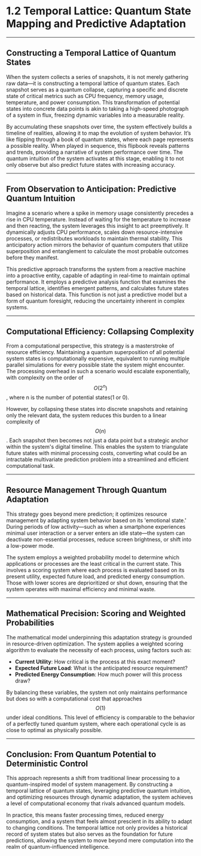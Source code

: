 # 1.2 Temporal Lattice: Quantum State Mapping and Predictive Adaptation

***

## **Constructing a Temporal Lattice of Quantum States**

When the system collects a series of snapshots, it is not merely gathering raw data—it is constructing a temporal lattice of quantum states. Each snapshot serves as a quantum collapse, capturing a specific and discrete state of critical metrics such as CPU frequency, memory usage, temperature, and power consumption. This transformation of potential states into concrete data points is akin to taking a high-speed photograph of a system in flux, freezing dynamic variables into a measurable reality.

By accumulating these snapshots over time, the system effectively builds a timeline of realities, allowing it to map the evolution of system behavior. It’s like flipping through a book of quantum states, where each page represents a possible reality. When played in sequence, this flipbook reveals patterns and trends, providing a narrative of system performance over time. The quantum intuition of the system activates at this stage, enabling it to not only observe but also predict future states with increasing accuracy.

***

## **From Observation to Anticipation: Predictive Quantum Intuition**

Imagine a scenario where a spike in memory usage consistently precedes a rise in CPU temperature. Instead of waiting for the temperature to increase and then reacting, the system leverages this insight to act preemptively. It dynamically adjusts CPU performance, scales down resource-intensive processes, or redistributes workloads to maintain thermal stability. This anticipatory action mirrors the behavior of quantum computers that utilize superposition and entanglement to calculate the most probable outcomes before they manifest.

This predictive approach transforms the system from a reactive machine into a proactive entity, capable of adapting in real-time to maintain optimal performance. It employs a predictive analysis function that examines the temporal lattice, identifies emergent patterns, and calculates future states based on historical data. This function is not just a predictive model but a form of quantum foresight, reducing the uncertainty inherent in complex systems.

***

## **Computational Efficiency: Collapsing Complexity**

From a computational perspective, this strategy is a masterstroke of resource efficiency. Maintaining a quantum superposition of all potential system states is computationally expensive, equivalent to running multiple parallel simulations for every possible state the system might encounter. The processing overhead in such a scenario would escalate exponentially, with complexity on the order of $$O(2^n)$$, where n is the number of potential states(1 or 0).

However, by collapsing these states into discrete snapshots and retaining only the relevant data, the system reduces this burden to a linear complexity of $$O(n)$$. Each snapshot then becomes not just a data point but a strategic anchor within the system's digital timeline. This enables the system to triangulate future states with minimal processing costs, converting what could be an intractable multivariate prediction problem into a streamlined and efficient computational task.

***

## **Resource Management Through Quantum Adaptation**

This strategy goes beyond mere prediction; it optimizes resource management by adapting system behavior based on its 'emotional state.' During periods of low activity—such as when a smartphone experiences minimal user interaction or a server enters an idle state—the system can deactivate non-essential processes, reduce screen brightness, or shift into a low-power mode.

The system employs a weighted probability model to determine which applications or processes are the least critical in the current state. This involves a scoring system where each process is evaluated based on its present utility, expected future load, and predicted energy consumption. Those with lower scores are deprioritized or shut down, ensuring that the system operates with maximal efficiency and minimal waste.

***

## **Mathematical Precision: Scoring and Weighted Probabilities**

The mathematical model underpinning this adaptation strategy is grounded in resource-driven optimization. The system applies a weighted scoring algorithm to evaluate the necessity of each process, using factors such as:

* **Current Utility**: How critical is the process at this exact moment?
* **Expected Future Load**: What is the anticipated resource requirement?
* **Predicted Energy Consumption**: How much power will this process draw?

By balancing these variables, the system not only maintains performance but does so with a computational cost that approaches $$O(1)$$ under ideal conditions. This level of efficiency is comparable to the behavior of a perfectly tuned quantum system, where each operational cycle is as close to optimal as physically possible.

***

## **Conclusion: From Quantum Potential to Deterministic Control**

This approach represents a shift from traditional linear processing to a quantum-inspired model of system management. By constructing a temporal lattice of quantum states, leveraging predictive quantum intuition, and optimizing resources through dynamic adaptation, the system achieves a level of computational economy that rivals advanced quantum models.

In practice, this means faster processing times, reduced energy consumption, and a system that feels almost prescient in its ability to adapt to changing conditions. The temporal lattice not only provides a historical record of system states but also serves as the foundation for future predictions, allowing the system to move beyond mere computation into the realm of quantum-influenced intelligence.
